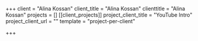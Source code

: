 +++
client = "Alina Kossan"
client_title = "Alina Kossan"
clienttitle = "Alina Kossan"
projects = []
[[client_projects]]
project_client_title = "YouTube Intro"
project_client_url = ""
template = "project-per-client"

+++
